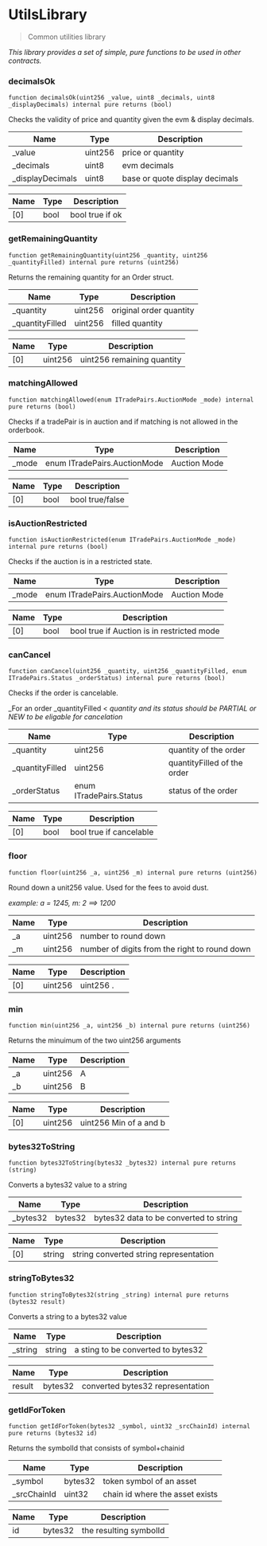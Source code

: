 # UtilsLibrary

> Common utilities library

_This library provides a set of simple, pure functions to be used in other contracts._

### decimalsOk

```solidity
function decimalsOk(uint256 _value, uint8 _decimals, uint8 _displayDecimals) internal pure returns (bool)
```

Checks the validity of price and quantity given the evm & display decimals.

| Name | Type | Description |
| ---- | ---- | ----------- |
| _value | uint256 | price or quantity |
| _decimals | uint8 | evm decimals |
| _displayDecimals | uint8 | base or quote display decimals |

| Name | Type | Description |
| ---- | ---- | ----------- |
| [0] | bool | bool  true if ok |

### getRemainingQuantity

```solidity
function getRemainingQuantity(uint256 _quantity, uint256 _quantityFilled) internal pure returns (uint256)
```

Returns the remaining quantity for an Order struct.

| Name | Type | Description |
| ---- | ---- | ----------- |
| _quantity | uint256 | original order quantity |
| _quantityFilled | uint256 | filled quantity |

| Name | Type | Description |
| ---- | ---- | ----------- |
| [0] | uint256 | uint256  remaining quantity |

### matchingAllowed

```solidity
function matchingAllowed(enum ITradePairs.AuctionMode _mode) internal pure returns (bool)
```

Checks if a tradePair is in auction and if matching is not allowed in the orderbook.

| Name | Type | Description |
| ---- | ---- | ----------- |
| _mode | enum ITradePairs.AuctionMode | Auction Mode |

| Name | Type | Description |
| ---- | ---- | ----------- |
| [0] | bool | bool  true/false |

### isAuctionRestricted

```solidity
function isAuctionRestricted(enum ITradePairs.AuctionMode _mode) internal pure returns (bool)
```

Checks if the auction is in a restricted state.

| Name | Type | Description |
| ---- | ---- | ----------- |
| _mode | enum ITradePairs.AuctionMode | Auction Mode |

| Name | Type | Description |
| ---- | ---- | ----------- |
| [0] | bool | bool  true if Auction is in restricted mode |

### canCancel

```solidity
function canCancel(uint256 _quantity, uint256 _quantityFilled, enum ITradePairs.Status _orderStatus) internal pure returns (bool)
```

Checks if the order is cancelable.

_For an order _quantityFilled < _quantity and its status should be PARTIAL or NEW
                to be eligable for cancelation_

| Name | Type | Description |
| ---- | ---- | ----------- |
| _quantity | uint256 | quantity of the order |
| _quantityFilled | uint256 | quantityFilled of the order |
| _orderStatus | enum ITradePairs.Status | status of the order |

| Name | Type | Description |
| ---- | ---- | ----------- |
| [0] | bool | bool  true if cancelable |

### floor

```solidity
function floor(uint256 _a, uint256 _m) internal pure returns (uint256)
```

Round down a unit256 value.  Used for the fees to avoid dust.

_example: a = 1245, m: 2 ==> 1200_

| Name | Type | Description |
| ---- | ---- | ----------- |
| _a | uint256 | number to round down |
| _m | uint256 | number of digits from the right to round down |

| Name | Type | Description |
| ---- | ---- | ----------- |
| [0] | uint256 | uint256  . |

### min

```solidity
function min(uint256 _a, uint256 _b) internal pure returns (uint256)
```

Returns the minuimum of the two uint256 arguments

| Name | Type | Description |
| ---- | ---- | ----------- |
| _a | uint256 | A |
| _b | uint256 | B |

| Name | Type | Description |
| ---- | ---- | ----------- |
| [0] | uint256 | uint256  Min of a and b |

### bytes32ToString

```solidity
function bytes32ToString(bytes32 _bytes32) internal pure returns (string)
```

Converts a bytes32 value to a string

| Name | Type | Description |
| ---- | ---- | ----------- |
| _bytes32 | bytes32 | bytes32 data to be converted to string |

| Name | Type | Description |
| ---- | ---- | ----------- |
| [0] | string | string  converted string representation |

### stringToBytes32

```solidity
function stringToBytes32(string _string) internal pure returns (bytes32 result)
```

Converts a string to a bytes32 value

| Name | Type | Description |
| ---- | ---- | ----------- |
| _string | string | a sting to be converted to bytes32 |

| Name | Type | Description |
| ---- | ---- | ----------- |
| result | bytes32 | converted bytes32 representation |

### getIdForToken

```solidity
function getIdForToken(bytes32 _symbol, uint32 _srcChainId) internal pure returns (bytes32 id)
```

Returns the symbolId that consists of symbol+chainid

| Name | Type | Description |
| ---- | ---- | ----------- |
| _symbol | bytes32 | token symbol of an asset |
| _srcChainId | uint32 | chain id where the asset exists |

| Name | Type | Description |
| ---- | ---- | ----------- |
| id | bytes32 | the resulting symbolId |
